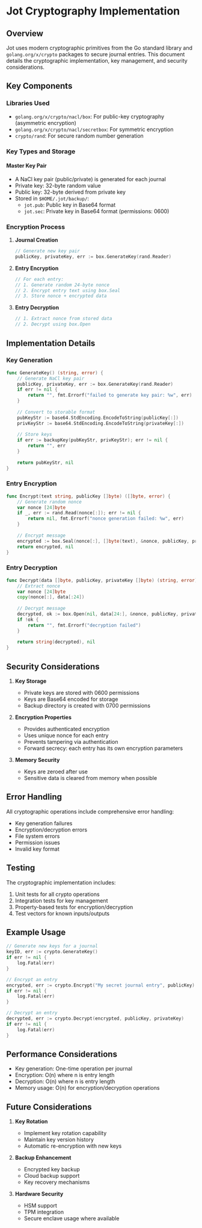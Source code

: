 # Jot Cryptography Implementation

## Overview

Jot uses modern cryptographic primitives from the Go standard library and `golang.org/x/crypto` packages to secure journal entries. This document details the cryptographic implementation, key management, and security considerations.

## Key Components

### Libraries Used
- `golang.org/x/crypto/nacl/box`: For public-key cryptography (asymmetric encryption)
- `golang.org/x/crypto/nacl/secretbox`: For symmetric encryption
- `crypto/rand`: For secure random number generation

### Key Types and Storage

#### Master Key Pair
- A NaCl key pair (public/private) is generated for each journal
- Private key: 32-byte random value
- Public key: 32-byte derived from private key
- Stored in `$HOME/.jot/backup/`:
  - `jot.pub`: Public key in Base64 format
  - `jot.sec`: Private key in Base64 format (permissions: 0600)

### Encryption Process

1. **Journal Creation**
   ```go
   // Generate new key pair
   publicKey, privateKey, err := box.GenerateKey(rand.Reader)
   ```

2. **Entry Encryption**
   ```go
   // For each entry:
   // 1. Generate random 24-byte nonce
   // 2. Encrypt entry text using box.Seal
   // 3. Store nonce + encrypted data
   ```

3. **Entry Decryption**
   ```go
   // 1. Extract nonce from stored data
   // 2. Decrypt using box.Open
   ```

## Implementation Details

### Key Generation
```go
func GenerateKey() (string, error) {
    // Generate NaCl key pair
    publicKey, privateKey, err := box.GenerateKey(rand.Reader)
    if err != nil {
        return "", fmt.Errorf("failed to generate key pair: %w", err)
    }
    
    // Convert to storable format
    pubKeyStr := base64.StdEncoding.EncodeToString(publicKey[:])
    privKeyStr := base64.StdEncoding.EncodeToString(privateKey[:])
    
    // Store keys
    if err := backupKey(pubKeyStr, privKeyStr); err != nil {
        return "", err
    }
    
    return pubKeyStr, nil
}
```

### Entry Encryption
```go
func Encrypt(text string, publicKey []byte) ([]byte, error) {
    // Generate random nonce
    var nonce [24]byte
    if _, err := rand.Read(nonce[:]); err != nil {
        return nil, fmt.Errorf("nonce generation failed: %w", err)
    }
    
    // Encrypt message
    encrypted := box.Seal(nonce[:], []byte(text), &nonce, publicKey, privateKey)
    return encrypted, nil
}
```

### Entry Decryption
```go
func Decrypt(data []byte, publicKey, privateKey []byte) (string, error) {
    // Extract nonce
    var nonce [24]byte
    copy(nonce[:], data[:24])
    
    // Decrypt message
    decrypted, ok := box.Open(nil, data[24:], &nonce, publicKey, privateKey)
    if !ok {
        return "", fmt.Errorf("decryption failed")
    }
    
    return string(decrypted), nil
}
```

## Security Considerations

1. **Key Storage**
   - Private keys are stored with 0600 permissions
   - Keys are Base64 encoded for storage
   - Backup directory is created with 0700 permissions

2. **Encryption Properties**
   - Provides authenticated encryption
   - Uses unique nonce for each entry
   - Prevents tampering via authentication
   - Forward secrecy: each entry has its own encryption parameters

3. **Memory Security**
   - Keys are zeroed after use
   - Sensitive data is cleared from memory when possible

## Error Handling

All cryptographic operations include comprehensive error handling:
- Key generation failures
- Encryption/decryption errors
- File system errors
- Permission issues
- Invalid key format

## Testing

The cryptographic implementation includes:
1. Unit tests for all crypto operations
2. Integration tests for key management
3. Property-based tests for encryption/decryption
4. Test vectors for known inputs/outputs

## Example Usage

```go
// Generate new keys for a journal
keyID, err := crypto.GenerateKey()
if err != nil {
    log.Fatal(err)
}

// Encrypt an entry
encrypted, err := crypto.Encrypt("My secret journal entry", publicKey)
if err != nil {
    log.Fatal(err)
}

// Decrypt an entry
decrypted, err := crypto.Decrypt(encrypted, publicKey, privateKey)
if err != nil {
    log.Fatal(err)
}
```

## Performance Considerations

- Key generation: One-time operation per journal
- Encryption: O(n) where n is entry length
- Decryption: O(n) where n is entry length
- Memory usage: O(n) for encryption/decryption operations

## Future Considerations

1. **Key Rotation**
   - Implement key rotation capability
   - Maintain key version history
   - Automatic re-encryption with new keys

2. **Backup Enhancement**
   - Encrypted key backup
   - Cloud backup support
   - Key recovery mechanisms

3. **Hardware Security**
   - HSM support
   - TPM integration
   - Secure enclave usage where available 